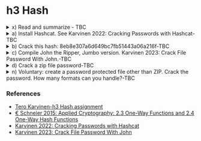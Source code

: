 # h3 Hash

<details><summary>x) Read and summarize - TBC</summary>
<p>
(This subtask x does not require tests with a computer. Some bullets per article is enough for your summary, feel free to write more if you like)
€ Schneier 2015: Applied Cryptography: 2.3 One-Way Functions and 2.4 One-Way Hash Functions.
 
2.3 One-Way Functions
    * OWF is the central conception of public-key cryptography
* OWF is not a protocol itself but serves as a fundamental building block of most of protocols discussed in the book.
* OWF is easy to build, but remarkably much complicated to reverse
* Example: it's easy to break a plate into thousand pieces, but it's super hard to put these thousands pieces back into the plate. 
* The great thing about OWF - we canNOT use OWF for public-key encryption as is because people cannot decrypt it (still the plate but containing a message, break it into thousands pieces, then ask a friend to put the pieces into a plate and READ the msg - NOPE).
* A trapdoor OWF - a special type of OWF with a secret trapdoor (secret information, instruction)
* Example: it's easy to dismantle a watch into pieces, and it's super hard to put these pieces back together into a watch, but it would be doable with an instruction. 

        ## 2.4 One-Way Hash Functions
        *OWHF has many names - compression function, contraction function, msg digest, fingerprint, cryptographic checksum, msg integrity check (MIC), manipulation detection code. 
        * OWHF  is central to modern cryptography
        * HF has been used in Computer Science for a long time.
        * HF is a mathematical function where you convert a variable-length input string (pre-image) into fixed-length output string (hash value). 
        * HF is many-to-one (??? - further explanation needed), we cannot use them to determine 2 strings are equal, but can use them to get a reasonable assumption of accuracy. 
        * OWFH works in one way so pre-image -> hash value, NOT hash value -> pre-image, OWFH is collision-free (??? further explanation needed)
        * Example: in financial transactions, asking so to provide the correct hash value to release an amount of money from account 
        * MAC (message authentication code) or DAC (data authentication code) = OWHF + secret key with hash value  = f(preimage, key) 
        * with MAC/DAC - only someone with the KEY can verify the hash value
     
     The chapter is a great introduction to cryptography. The language used is very down-to-earth, and fun to read. I read through the 2.1 and 2.2 although it's not requested. 
    </p>
</p> 
 </details>  
<details><summary>a) Install Hashcat. See Karvinen 2022: Cracking Passwords with Hashcat-TBC</summary>
    <p>
    </p> 
 </details> 
<details><summary>b) Crack this hash: 8eb8e307a6d649bc7fb51443a06a216f-TBC</summary>
    <p>
    </p> 
 </details> 
<details><summary>c) Compile John the Ripper, Jumbo version. Karvinen 2023: Crack File Password With John.-TBC</summary>
    <p>
    </p> 
 </details> 
<details><summary>d) Crack a zip file password-TBC</summary>
    <p>
    </p> 
 </details> 
<details><summary>n) Voluntary: create a password protected file other than ZIP. Crack the password. How many formats can you handle?-TBC</summary>
    <p>
    </p> 
 </details>
 
 ### References 
 * [Tero Karvinen-h3 Hash assignment](https://terokarvinen.com/2023/information-security-2023/?f=moodle)
 * [€ Schneier 2015: Applied Cryptography: 2.3 One-Way Functions and 2.4 One-Way Hash Functions](https://www.oreilly.com/library/view/applied-cryptography-protocols/9781119096726/10_chap02.html#chap02-sec003)
 * [Karvinen 2022: Cracking Passwords with Hashcat](https://terokarvinen.com/2022/cracking-passwords-with-hashcat/)
 * [Karvinen 2023: Crack File Password With John](https://terokarvinen.com/2023/crack-file-password-with-john/)
